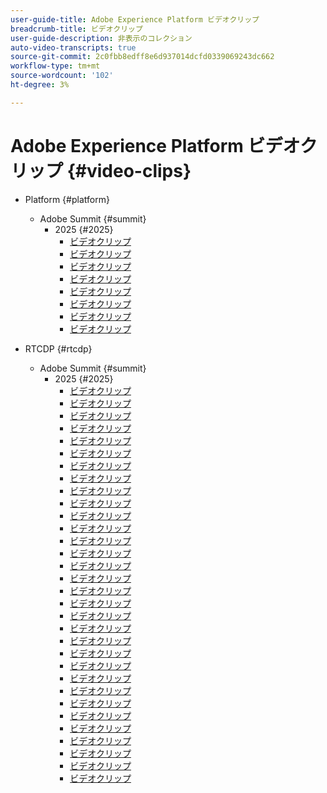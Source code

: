 ```yaml
---
user-guide-title: Adobe Experience Platform ビデオクリップ
breadcrumb-title: ビデオクリップ
user-guide-description: 非表示のコレクション
auto-video-transcripts: true
source-git-commit: 2c0fbb8edff8e6d937014dcfd0339069243dc662
workflow-type: tm+mt
source-wordcount: '102'
ht-degree: 3%

---
```



# Adobe Experience Platform ビデオクリップ {#video-clips}

+ Platform {#platform}
   + Adobe Summit {#summit}
      + 2025 {#2025}
         + [ビデオクリップ](platform/summit/2025/adobe-experience-platform-building-connected-customer-journeys.md)
         + [ビデオクリップ](platform/summit/2025/adobe-s-internal-use-of-aep-driving-experience-led-growth.md)
         + [ビデオクリップ](platform/summit/2025/architecting-adobe-experience-platform-for-scalability.md)
         + [ビデオクリップ](platform/summit/2025/key-takeaways-for-deploying-aep-at-scale.md)
         + [ビデオクリップ](platform/summit/2025/managing-data-governance-and-access-in-aep.md)
         + [ビデオクリップ](platform/summit/2025/optimizing-aep-with-sandbox-tooling.md)
         + [ビデオクリップ](platform/summit/2025/run-and-operate-strategies-for-aep-at-scale.md)
         + [ビデオクリップ](platform/summit/2025/single-vs-multi-sandbox-approach-in-aep.md)

+ RTCDP {#rtcdp}
   + Adobe Summit {#summit}
      + 2025 {#2025}
         + [ビデオクリップ](rtcdp/summit/2025/accelerating-your-audience-strategy-with-real-time-cdp.md)
         + [ビデオクリップ](rtcdp/summit/2025/adobe-s-approach-to-audience-strategy-and-activation.md)
         + [ビデオクリップ](rtcdp/summit/2025/adobe-s-approach-to-member-onboarding-and-retention.md)
         + [ビデオクリップ](rtcdp/summit/2025/adobe-s-internal-use-of-aep-driving-retention-with-data-driven-journeys.md)
         + [ビデオクリップ](rtcdp/summit/2025/adobe-s-internal-use-of-unified-profiles-for-creative-cloud.md)
         + [ビデオクリップ](rtcdp/summit/2025/ai-assistant-boosting-productivity-in-audience-management.md)
         + [ビデオクリップ](rtcdp/summit/2025/ai-assistant-for-audiences-optimizing-audience-strategies.md)
         + [ビデオクリップ](rtcdp/summit/2025/audience-agent-proactive-audience-health-monitoring.md)
         + [ビデオクリップ](rtcdp/summit/2025/audience-portal-centralizing-and-managing-audiences.md)
         + [ビデオクリップ](rtcdp/summit/2025/audience-portal-centralizing-data-for-better-marketing-decisions.md)
         + [ビデオクリップ](rtcdp/summit/2025/best-practices-for-data-modeling-in-adobe-experience-platform.md)
         + [ビデオクリップ](rtcdp/summit/2025/best-practices-for-schema-design-in-adobe-experience-platform.md)
         + [ビデオクリップ](rtcdp/summit/2025/creating-targeted-audiences-with-ai-assistant.md)
         + [ビデオクリップ](rtcdp/summit/2025/customer-centric-approach-vs-campaign-centric-approach.md)
         + [ビデオクリップ](rtcdp/summit/2025/defining-customer-experience-use-cases.md)
         + [ビデオクリップ](rtcdp/summit/2025/discover-activate-and-measure-with-real-time-cdp-collaboration.md)
         + [ビデオクリップ](rtcdp/summit/2025/end-to-end-use-case-activation-process.md)
         + [ビデオクリップ](rtcdp/summit/2025/evolving-customer-experience-maturity.md)
         + [ビデオクリップ](rtcdp/summit/2025/expanding-high-value-audiences-with-look-alike-models.md)
         + [ビデオクリップ](rtcdp/summit/2025/federated-audience-composition-expanding-audience-reach.md)
         + [ビデオクリップ](rtcdp/summit/2025/federated-audience-composition-expanding-your-reach.md)
         + [ビデオクリップ](rtcdp/summit/2025/federated-audience-composition-unifying-data-for-real-time-marketing.md)
         + [ビデオクリップ](rtcdp/summit/2025/how-ai-assistant-transforms-data-insights-in-real-time-cdp.md)
         + [ビデオクリップ](rtcdp/summit/2025/how-ai-enhances-real-time-cdp-with-predictive-insights.md)
         + [ビデオクリップ](rtcdp/summit/2025/how-real-time-cdp-collaboration-works.md)
         + [ビデオクリップ](rtcdp/summit/2025/how-to-operate-and-communicate-effectively-in-tiger-teams.md)
         + [ビデオクリップ](rtcdp/summit/2025/introducing-adobe-s-agent-orchestrator-for-intelligent-activation.md)
         + [ビデオクリップ](rtcdp/summit/2025/introduction-to-real-time-cdp-collaboration.md)
         + [ビデオクリップ](rtcdp/summit/2025/key-differentiators-of-real-time-cdp-collaboration.md)
         + [ビデオクリップ](rtcdp/summit/2025/run-and-operate-strategies-for-scaling-adobe-experience-platform.md)
         + [ビデオクリップ](rtcdp/summit/2025/the-power-of-ai-in-real-time-cdp-for-audience-optimization.md)
         + [ビデオクリップ](rtcdp/summit/2025/three-phased-approach-to-audience-driven-marketing.md)

